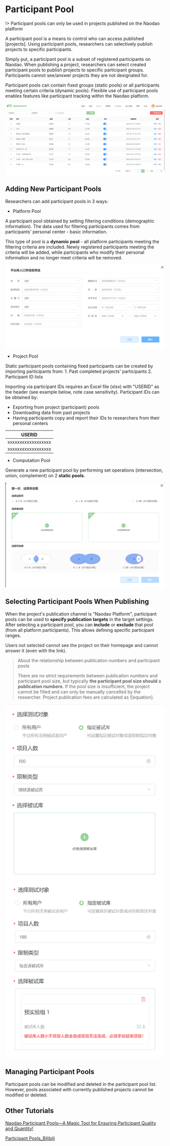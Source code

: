 # Participant Pool <!-- {docsify-ignore-all} -->

!> Participant pools can only be used in projects published on the Naodao platform

A participant pool is a means to control who can access published [projects]. Using participant pools, researchers can selectively publish projects to specific participants.

Simply put, a participant pool is a subset of registered participants on Naodao. When publishing a project, researchers can select created participant pools to publish projects to specific participant groups. Participants cannot see/answer projects they are not designated for.

Participant pools can contain fixed groups (static pools) or all participants meeting certain criteria (dynamic pools). Flexible use of participant pools enables features like participant tracking within the Naodao platform.

![](../images/2022/1653822001584-1ac70324-679f-4f3f-9e8b-9fb139fcd551.png)

## Adding New Participant Pools
Researchers can add participant pools in 3 ways:

+ Platform Pool

A participant pool obtained by setting filtering conditions (demographic information). The data used for filtering participants comes from participants' personal center - basic information.

This type of pool is a **dynamic pool** - all platform participants meeting the filtering criteria are included. Newly registered participants meeting the criteria will be added, while participants who modify their personal information and no longer meet criteria will be removed.

![](../images/2022/1653822041314-00d0475f-6d88-47f5-ab11-fd7351ca5e7e.png)

+ Project Pool 

Static participant pools containing fixed participants can be created by importing participants from:
    1. Past completed projects' participants 
    2. Participant ID lists

Importing via participant IDs requires an Excel file (xlsx) with "USERID" as the header (see example below, note case sensitivity). Participant IDs can be obtained by:
- Exporting from project (participant) pools
- Downloading data from past projects  
- Having participants copy and report their IDs to researchers from their personal centers

| **USERID** |
| --- |
| xxxxxxxxxxxxxxxxxx |
| xxxxxxxxxxxxxxxxxx |

+ Computation Pool

Generate a new participant pool by performing set operations (intersection, union, complement) on 2 **static pools**.

![](../images/2022/1653822066903-bcd22b03-ae0b-486a-94cd-898f8dbff5d8.png)

## Selecting Participant Pools When Publishing
When the project's publication channel is "Naodao Platform", participant pools can be used to **specify publication targets** in the target settings. After selecting a participant pool, you can **include** or **exclude** that pool (from all platform participants). This allows defining specific participant ranges.

<font style="color:rgb(38, 38, 38);">Users not selected cannot see the project on their homepage and cannot answer it (even with the link).</font>

> About the relationship between publication numbers and participant pools
>
> There are no strict requirements between publication numbers and participant pool size, but typically **the participant pool size should ≥ publication numbers**. If the pool size is insufficient, the project cannot be filled and can only be manually cancelled by the researcher. Project publication fees are calculated as ![equation].
>

![](../images/2022/1653822125113-f7662c2c-2aaf-41fb-9f72-62ce0e0e7380.png)![](../images/2022/1656088323851-133ba7dc-49aa-483c-be2a-4d6750d9ef92.png)

## Managing Participant Pools
Participant pools can be modified and deleted in the participant pool list. However, pools associated with currently published projects cannot be modified or deleted.

## Other Tutorials
[Naodao Participant Pools—A Magic Tool for Ensuring Participant Quality and Quantity!](https://mp.weixin.qq.com/s/m5qv1BBj4wmgN8kBGxi_bg)

[Participant Pools_Bilibili](https://www.bilibili.com/video/BV1g14y147ZT?p=14)

